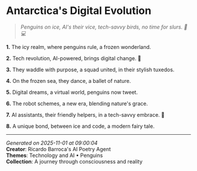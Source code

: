 # Antarctica's Digital Evolution

> *Penguins on ice, AI's their vice, tech-savvy birds, no time for slurs. 🦜💻*

**1.** The icy realm, where penguins rule, a frozen wonderland.


**2.** Tech revolution, AI-powered, brings digital change. 🤖


**3.** They waddle with purpose, a squad united, in their stylish tuxedos.


**4.** On the frozen sea, they dance, a ballet of nature.


**5.** Digital dreams, a virtual world, penguins now tweet.


**6.** The robot schemes, a new era, blending nature's grace.


**7.** AI assistants, their friendly helpers, in a tech-savvy embrace. 🐧


**8.** A unique bond, between ice and code, a modern fairy tale.



---

*Generated on 2025-11-01 at 09:00:04*  
**Creator**: Ricardo Barroca's AI Poetry Agent  
**Themes**: Technology and AI • Penguins  
**Collection**: A journey through consciousness and reality